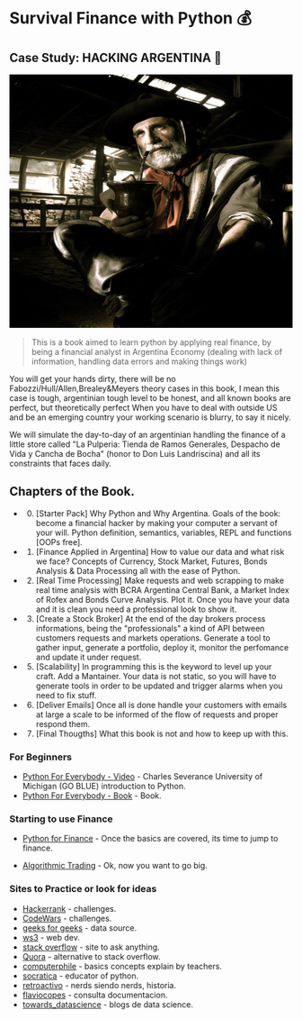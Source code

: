 # Survival Finance with Python 💰
## Case Study: HACKING ARGENTINA :mate:

<img src="sebastian.jpg" style="width: 800px; height: 450px;">


> This is a book aimed to learn python by applying real finance, by being a financial analyst in Argentina Economy (dealing with lack of information,
handling data errors and making things work)

You will get your hands dirty, there will be no Fabozzi/Hull/Allen,Brealey&Meyers theory cases in this book, 
I mean this case is tough, argentinian tough level to be honest, and all known books are perfect, but theoretically perfect
When you have to deal with outside US and be an emerging country your working scenario is blurry, to say it nicely.

We will simulate the day-to-day of an argentinian handling the finance of a little store called "La Pulperia: Tienda de Ramos Generales, Despacho de Vida y Cancha de Bocha" (honor to Don Luis Landriscina) and all its constraints that faces daily.


## Chapters of the Book.

* 0. [Starter Pack] Why Python and Why Argentina. Goals of the book: become a financial hacker by making your computer a servant of your will.
     Python definition, semantics, variables, REPL and functions [OOPs free].

* 1. [Finance Applied in Argentina] How to value our data and what risk we face? Concepts of Currency, Stock Market, Futures, Bonds Analysis & Data Processing all with the ease of Python. 

* 2. [Real Time Processing] Make requests and web scrapping to make real time analysis with BCRA Argentina Central Bank, a Market Index of Rofex and Bonds Curve Analysis.
     Plot it. Once you have your data and it is clean you need a professional look to show it.

* 3. [Create a Stock Broker] At the end of the day brokers process informations, being the "professionals" a kind of API between customers requests and markets operations.
     Generate a tool to gather input, generate a portfolio, deploy it, monitor the perfomance and update it under request.

* 5. [Scalability] In programming this is the keyword to level up your craft.
     Add a Mantainer. Your data is not static, so you will have to generate tools in order to be updated and trigger alarms when you need to fix stuff.

* 6. [Deliver Emails] Once all is done handle your customers with emails at large a scale to be informed of the flow of requests and proper respond them.

* 7. [Final Thougths] What this book is not and how to keep up with this.


### For Beginners

* [Python For Everybody - Video](https://www.youtube.com/watch?v=UjeNA_JtXME&list=PLlRFEj9H3Oj7Bp8-DfGpfAfDBiblRfl5p) - Charles Severance University of Michigan (GO BLUE) introduction to Python.
* [Python For Everybody - Book](https://do1.dr-chuck.com/pythonlearn/EN_us/pythonlearn.pdf) - Book.

### Starting to use Finance

* [Python for Finance](https://github.com/yhilpisch/py4fi2nd) - Once the basics are covered, its time to jump to finance.

* [Algorithmic Trading](https://github.com/PacktPublishing/Learn-Algorithmic-Trading) - Ok, now you want to go big.


### Sites to Practice or look for ideas

* [Hackerrank](https://www.hackerrank.com/domains/python) - challenges.
* [CodeWars](https://www.codewars.com/collections/basic-python) - challenges.
* [geeks for geeks](https://www.geeksforgeeks.org/) - data source.
* [ws3](https://www.w3schools.com/) - web dev.
* [stack overflow](https://stackoverflow.com/) - site to ask anything.
* [Quora](https://python-programming.quora.com/) - alternative to stack overflow. 
* [computerphile](https://www.youtube.com/@Computerphile) - basics concepts explain by teachers.
* [socratica](https://www.youtube.com/watch?v=nxjwB8up2gI&t=168s) - educator of python.
* [retroactivo](https://www.youtube.com/watch?v=Y2m6bXB2LG4&t=3402s) - nerds siendo nerds, historia.
* [flaviocopes](https://flaviocopes.com/book/read/python/) - consulta documentacion.
* [towards_datascience](https://towardsdatascience.com/root-finding-methods-from-scratch-in-python-84040c81a8ba) - blogs de data science.
